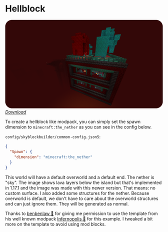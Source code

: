 # Hellblock

![Starting template](../../../assets/projects/skyblock-builder/examples/hellblock/start_template.png)
_[Download](https://raw.githubusercontent.com/ChaoticTrials/SkyblockBuilder/gh-pages/assets/examples/downloads/1.16.x/hellblock.zip)_

To create a hellblock like modpack, you can simply set the spawn dimension to `minecraft:the_nether` as you can see in
the config below.

`config/skyblockbuilder/common-config.json5`:
```json
{
  "Spawn": {
    "dimension": "minecraft:the_nether"
  }
}
```

This world will have a default overworld and a default end. The nether is "sky". The image shows lava layers below the
island but that's implemented in 1.17.1 and the image was made with this newer version. That means: no custom surface.
I also added some structures for the nether. Because overworld is default, we don't have to care about the overworld
structures and can just ignore them. They will be generated as normal.

Thanks to [benbenlaw 🔗](https://www.curseforge.com/members/benbenlaw/projects) for giving me permission to use the 
template from his well known modpack [Infernopolis 🔗](https://www.curseforge.com/minecraft/modpacks/infernopolis) for 
this example. I tweaked a bit more on the template to avoid using mod blocks.